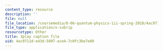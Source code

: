 ```yaml
---
content_type: resource
description: ''
file: null
file_location: /coursemedia/8-06-quantum-physics-iii-spring-2018/4ac9711de43d5897ace47c0fc3be7e89_kPxBd_S5tsA.vtt
file_type: application/x-subrip
resourcetype: Other
title: 3play caption file
uid: 4ac9711d-e43d-5897-ace4-7c0fc3be7e89
---
```

